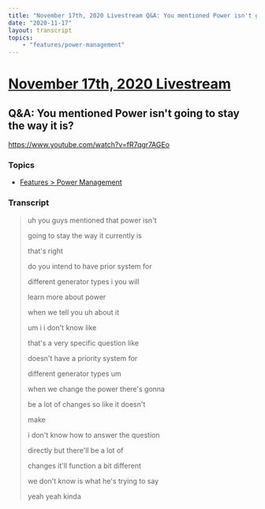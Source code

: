 ```yaml
---
title: "November 17th, 2020 Livestream Q&A: You mentioned Power isn't going to stay the way it is?"
date: "2020-11-17"
layout: transcript
topics:
    - "features/power-management"
---
```

# [November 17th, 2020 Livestream](../2020-11-17.md)
## Q&A: You mentioned Power isn't going to stay the way it is?
https://www.youtube.com/watch?v=fR7qgr7AGEo

### Topics
* [Features > Power Management](../topics/features/power-management.md)

### Transcript

> uh you guys mentioned that power isn't
>
> going to stay the way it currently is
>
> that's right
>
> do you intend to have prior system for
>
> different generator types i you will
>
> learn more about power
>
> when we tell you uh about it
>
> um i i don't know like
>
> that's a very specific question like
>
> doesn't have a priority system for
>
> different generator types um
>
> when we change the power there's gonna
>
> be a lot of changes so like it doesn't
>
> make
>
> i don't know how to answer the question
>
> directly but there'll be a lot of
>
> changes it'll function a bit different
>
> we don't know is what he's trying to say
>
> yeah yeah kinda
>
